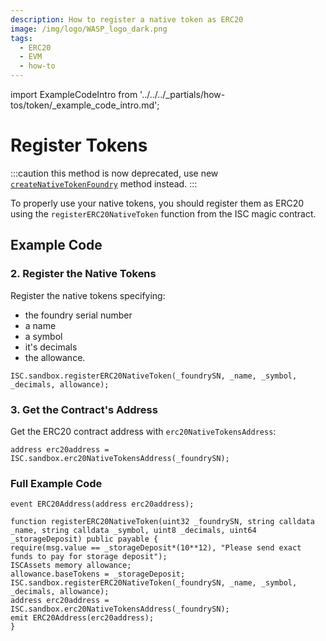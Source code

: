```yaml
---
description: How to register a native token as ERC20
image: /img/logo/WASP_logo_dark.png
tags:
  - ERC20
  - EVM
  - how-to
---
```

import ExampleCodeIntro from '../../../_partials/how-tos/token/_example_code_intro.md';

# Register Tokens

:::caution
this method is now deprecated, use new [`createNativeTokenFoundry`](./create-native-token-foundary.md) method instead.
:::

To properly use your native tokens, you should register them as ERC20 using the `registerERC20NativeToken` function from the ISC magic contract.

## Example Code

<ExampleCodeIntro/>


###  2. Register the Native Tokens

Register the native tokens specifying:
* the foundry serial number
* a name
* a symbol
* it's decimals 
* the allowance.
```solidity
ISC.sandbox.registerERC20NativeToken(_foundrySN, _name, _symbol, _decimals, allowance);
```

###  3. Get the Contract's Address

Get the ERC20 contract address with `erc20NativeTokensAddress`:

```solidity
address erc20address = ISC.sandbox.erc20NativeTokensAddress(_foundrySN);
```

### Full Example Code

```solidity
event ERC20Address(address erc20address);

function registerERC20NativeToken(uint32 _foundrySN, string calldata _name, string calldata _symbol, uint8 _decimals, uint64 _storageDeposit) public payable {
require(msg.value == _storageDeposit*(10**12), "Please send exact funds to pay for storage deposit");
ISCAssets memory allowance;
allowance.baseTokens = _storageDeposit;
ISC.sandbox.registerERC20NativeToken(_foundrySN, _name, _symbol, _decimals, allowance);
address erc20address = ISC.sandbox.erc20NativeTokensAddress(_foundrySN);
emit ERC20Address(erc20address);
}
```
